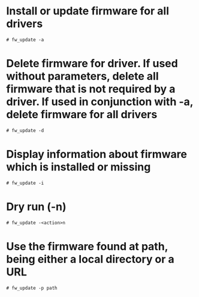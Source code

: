 # Install or update firmware for all drivers
```shell
# fw_update -a
```

# Delete firmware for driver. If used without parameters, delete all firmware that is not required by a driver. If used in conjunction with -a, delete firmware for all drivers
```shell
# fw_update -d
```

# Display information about firmware which is installed or missing
```shell
# fw_update -i
```

# Dry run (-n)
```shell
# fw_update -<action>n
```

# Use the firmware found at path, being either a local directory or a URL
```shell
# fw_update -p path
```
